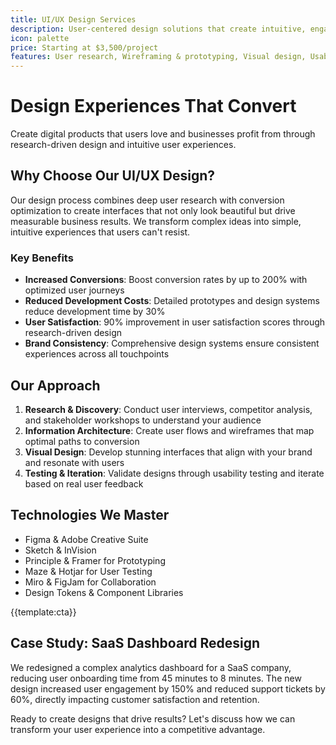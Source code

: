 ```yaml
---
title: UI/UX Design Services
description: User-centered design solutions that create intuitive, engaging, and conversion-focused digital experiences across all platforms
icon: palette
price: Starting at $3,500/project
features: User research, Wireframing & prototyping, Visual design, Usability testing, Design systems, Responsive design
---
```


# Design Experiences That Convert

Create digital products that users love and businesses profit from through research-driven design and intuitive user experiences.

## Why Choose Our UI/UX Design?

Our design process combines deep user research with conversion optimization to create interfaces that not only look beautiful but drive measurable business results. We transform complex ideas into simple, intuitive experiences that users can't resist.

### Key Benefits

- **Increased Conversions**: Boost conversion rates by up to 200% with optimized user journeys
- **Reduced Development Costs**: Detailed prototypes and design systems reduce development time by 30%
- **User Satisfaction**: 90% improvement in user satisfaction scores through research-driven design
- **Brand Consistency**: Comprehensive design systems ensure consistent experiences across all touchpoints

## Our Approach

1. **Research & Discovery**: Conduct user interviews, competitor analysis, and stakeholder workshops to understand your audience
2. **Information Architecture**: Create user flows and wireframes that map optimal paths to conversion
3. **Visual Design**: Develop stunning interfaces that align with your brand and resonate with users
4. **Testing & Iteration**: Validate designs through usability testing and iterate based on real user feedback

## Technologies We Master

- Figma & Adobe Creative Suite
- Sketch & InVision
- Principle & Framer for Prototyping
- Maze & Hotjar for User Testing
- Miro & FigJam for Collaboration
- Design Tokens & Component Libraries

{{template:cta}}

## Case Study: SaaS Dashboard Redesign

We redesigned a complex analytics dashboard for a SaaS company, reducing user onboarding time from 45 minutes to 8 minutes. The new design increased user engagement by 150% and reduced support tickets by 60%, directly impacting customer satisfaction and retention.

Ready to create designs that drive results? Let's discuss how we can transform your user experience into a competitive advantage.
